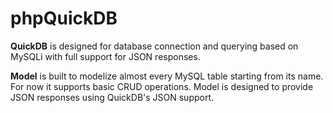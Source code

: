 # phpQuickDB

<strong>QuickDB</strong>
is designed for database connection and querying based on MySQLi with full support for JSON responses.

<strong>Model</strong>
is built to modelize almost every MySQL table starting from its name. For now it supports basic CRUD operations.
Model is designed to provide JSON responses using QuickDB's JSON support.
